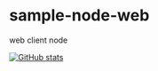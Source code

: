 # sample-node-web
web client node

[![GitHub stats](https://github-readme-stats.vercel.app/api?username=gelius7)](https://github.com/anuraghazra/github-readme-stats)
